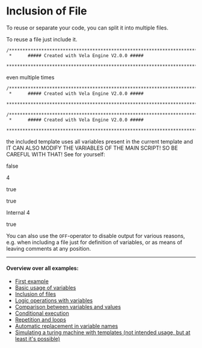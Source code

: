 # Inclusion of File

To reuse or separate your code, you can split it into multiple files.

To reuse a file just include it.
```
/******************************************************************************
 *      ##### Created with Vela Engine V2.0.0 #####
 *****************************************************************************/
```

even multiple times

```
/******************************************************************************
 *      ##### Created with Vela Engine V2.0.0 #####
 *****************************************************************************/
```

```
/******************************************************************************
 *      ##### Created with Vela Engine V2.0.0 #####
 *****************************************************************************/
```

the included template uses all variables present in the current template and IT CAN ALSO MODIFY THE VARIABLES OF THE MAIN SCRIPT! SO BE CAREFUL WITH THAT!
See for yourself:

false


4

true


true

Internal
4

true

You can also use the `OFF`-operator to disable output for various reasons, e.g. when including a file just for definition of variables, or as means of leaving comments at any position.




---
#### Overview over all examples:
 - [First example](01_Simple_Template.md)
 - [Basic usage of variables](02_Variable_Operations.md)
 - [Inclusion of files](03_include_files.md)
 - [Logic operations with variables](04_Logic_Operators.md)
 - [Comparison between variables and values](05_Comparisons.md)
 - [Conditional execution](06_Conditions.md)
 - [Repetition and loops](07_Loops.md)
 - [Automatic replacement in variable names](08_Replacement_Operations.md)
 - [Simulating a turing machine with templates (not intended usage, but at least it's possible)](10_Turing_Simulation.md)


